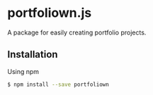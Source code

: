 # portfoliown.js

A package for easily creating portfolio projects.

## Installation

Using npm
```sh
$ npm install --save portfoliown
```

